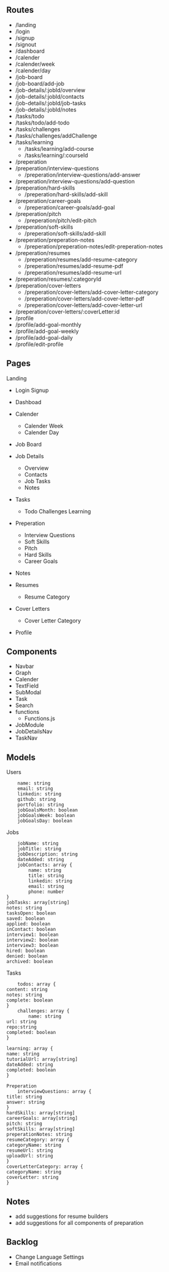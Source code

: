 
## Routes

- /landing
- /login
- /signup
- /signout
- /dashboard
- /calender
- /calender/week
- /calender/day
- /job-board
- /job-board/add-job
- /job-details/:jobId/overview
- /job-details/:jobId/contacts
- /job-details/:jobId/job-tasks
- /job-details/:jobId/notes
- /tasks/todo
- /tasks/todo/add-todo
- /tasks/challenges
- /tasks/challenges/addChallenge
- /tasks/learning
	- /tasks/learning/add-course
	- /tasks/learning/:courseId
- /preperation
- /preperation/interview-questions
	- /preperation/interview-questions/add-answer
- /preperation/interview-questions/add-question
- /preperation/hard-skills
	- /preperation/hard-skills/add-skill
- /preperation/career-goals
	- /preperation/career-goals/add-goal
- /preperation/pitch
	- /preperation/pitch/edit-pitch
- /preperation/soft-skills
	- /preperation/soft-skills/add-skill
- /preperation/preperation-notes
	- /preperation/preperation-notes/edit-preperation-notes
- /preperation/resumes
	- /preperation/resumes/add-resume-category
	- /preperation/resumes/add-resume-pdf
	- /preperation/resumes/add-resume-url
- /preperation/resumes/:categoryId
- /preperation/cover-letters
	- /preperation/cover-letters/add-cover-letter-category
	- /preperation/cover-letters/add-cover-letter-pdf
	- /preperation/cover-letters/add-cover-letter-url
- /preperation/cover-letters/:coverLetter:id
- /profile
- /profile/add-goal-monthly
- /profile/add-goal-weekly
- /profile/add-goal-daily
- /profile/edit-profile


## Pages

Landing
- Login
Signup
- Dashboad
- Calender 
	- Calender Week
	- Calender Day
- Job Board
- Job Details
	- Overview
	- Contacts
	- Job Tasks
	- Notes
- Tasks
	- Todo
	Challenges
	Learning
- Preperation
	- Interview Questions
	- Soft Skills
	- Pitch
	- Hard Skills
	- Career Goals
- Notes
- Resumes
	- Resume Category
- Cover Letters
	- Cover Letter Category

- Profile


## Components

- Navbar
- Graph
- Calender
- TextField
- SubModal
- Task
- Search
- functions
	- Functions.js
- JobModule
- JobDetailsNav
- TaskNav


## Models

Users

```
	name: string
	email: string
	linkedin: string
	github: string
	portfolio: string
	jobGoalsMonth: boolean
	jobGoalsWeek: boolean
	jobGoalsDay: boolean
```
	
Jobs

```
	jobName: string
	jobTitle: string
	jobDescription: string
	dateAdded: string
	jobContacts: array {
		name: string
		title: string
		linkedin: string
		email: string
		phone: number
}
jobTasks: array[string]
notes: string
tasksOpen: boolean
saved: boolean
applied: boolean
inContact: boolean
interview1: boolean
interview2: boolean
interview3: boolean
hired: boolean
denied: boolean
archived: boolean
```

Tasks

```
	todos: array {
content: string
notes: string
complete: boolean
}
	challenges: array {
		name: string
url: string
repo:string
completed: boolean
}

learning: array {
name: string
tutorialUrl: array[string]
dateAdded: string
completed: boolean
}

Preperation 
	interviewQuestions: array {
title: string
answer: string
}
hardSkills: array[string]
careerGoals: array[string]
pitch: string
softSkills: array[string]
preperationNotes: string
resumeCategory: array {
categoryName: string
resumeUrl: string
uploadUrl: string
}
coverLetterCategory: array {
categoryName: string
coverLetter: string
}
```

## Notes

- add suggestions for resume builders
- add suggestions for all components of preparation 



## Backlog

- Change Language Settings
- Email notifications
